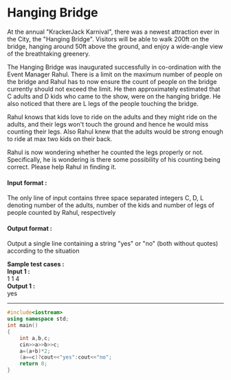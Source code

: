# Hanging Bridge
At the annual "KrackerJack Karnival", there was a newest attraction ever in the City, the "Hanging Bridge". Visitors will be able to walk 200ft on the bridge, hanging around 50ft above the ground, and enjoy a wide-angle view of the breathtaking greenery.

The Hanging Bridge was inaugurated successfully in co-ordination with the Event Manager Rahul. There is a limit on the maximum number of people on the bridge and Rahul has to now ensure the count of people on the bridge currently should not exceed the limit. He then approximately estimated that C adults and D kids who came to the show, were on the hanging bridge. He also noticed that there are L legs of the people touching the bridge.

Rahul knows that kids love to ride on the adults and they might ride on the adults, and their legs won't touch the ground and hence he would miss counting their legs. Also Rahul knew that the adults would be strong enough to ride at max two kids on their back.

Rahul is now wondering whether he counted the legs properly or not. Specifically, he is wondering is there some possibility of his counting being correct. Please help Rahul in finding it.
#### Input format :
The only line of input contains three space separated integers C, D, L denoting number of the adults, number of the kids and number of legs of people counted by Rahul, respectively

#### Output format :
Output a single line containing a string "yes" or "no" (both without quotes) according to the situation

**Sample test cases : <br>
Input 1 :** <br>
1 1 4<br>
**Output 1 :** <br>
yes



----------------------------------------------------------------------------------------------------------------------------------------------------------------------

```cpp
#include<iostream>
using namespace std;
int main()
{
    int a,b,c;
    cin>>a>>b>>c;
    a=(a+b)*2;
    (a==c)?cout<<"yes":cout<<"no";
    return 0;
}

```
